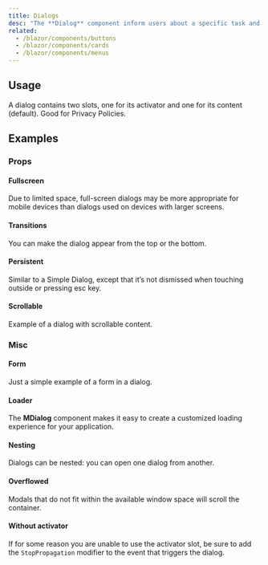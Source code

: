 ```yaml
---
title: Dialogs
desc: "The **Dialog** component inform users about a specific task and may contain critical information, require decisions, or involve multiple tasks. Use dialogs sparingly because they are interruptive."
related:
  - /blazor/components/buttons
  - /blazor/components/cards
  - /blazor/components/menus
---
```


## Usage

A dialog contains two slots, one for its activator and one for its content (default). Good for Privacy Policies.

<masa-example file="Examples.components.dialogs.Usage"></masa-example>

## Examples

### Props

#### Fullscreen

Due to limited space, full-screen dialogs may be more appropriate for mobile devices than dialogs used on devices with larger screens.

<masa-example file="Examples.components.dialogs.Fullscreen"></masa-example>

#### Transitions

You can make the dialog appear from the top or the bottom.

<masa-example file="Examples.components.dialogs.Transitions"></masa-example>

#### Persistent

Similar to a Simple Dialog, except that it’s not dismissed when touching outside or pressing esc key.

<masa-example file="Examples.components.dialogs.Persistent"></masa-example>

#### Scrollable

Example of a dialog with scrollable content.

<masa-example file="Examples.components.dialogs.Scrollable"></masa-example>

### Misc

#### Form

Just a simple example of a form in a dialog.

<masa-example file="Examples.components.dialogs.Form"></masa-example>

#### Loader

The **MDialog** component makes it easy to create a customized loading experience for your application.

<masa-example file="Examples.components.dialogs.Loader"></masa-example>

#### Nesting

Dialogs can be nested: you can open one dialog from another.

<masa-example file="Examples.components.dialogs.Nesting"></masa-example>

#### Overflowed

Modals that do not fit within the available window space will scroll the container.

<masa-example file="Examples.components.dialogs.Overflowed"></masa-example>

#### Without activator

If for some reason you are unable to use the activator slot, be sure to add the `StopPropagation` modifier to the event that triggers the dialog.

<masa-example file="Examples.components.dialogs.WithoutActivator"></masa-example>


